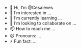 - 👋 Hi, I’m @Cesaieves
- 👀 I’m interested in ...
- 🌱 I’m currently learning ...
- 💞️ I’m looking to collaborate on ...
- 📫 How to reach me ...
- 😄 Pronouns: ...
- ⚡ Fun fact: ...

<!---
Cesaieves/Cesaieves is a ✨ special ✨ repository because its `README.md` (this file) appears on your GitHub profile.
You can click the Preview link to take a look at your changes.
--->
